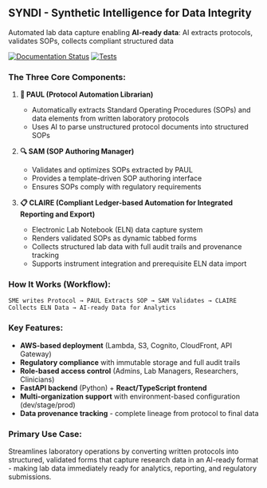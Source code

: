 ## **SYNDI - Synthetic Intelligence for Data Integrity**
Automated lab data capture enabling **AI-ready data**: AI extracts protocols, validates SOPs, collects compliant structured data

[![Documentation Status](https://readthedocs.org/projects/syndi/badge/?version=latest)](https://syndi.readthedocs.io/en/latest/?badge=latest)
[![Tests](https://github.com/pathwaybio/SYNDI/actions/workflows/test.yml/badge.svg)](https://github.com/pathwaybio/SYNDI/actions)

### The Three Core Components:

1. **🤖 PAUL (Protocol Automation Librarian)**
   - Automatically extracts Standard Operating Procedures (SOPs) and data elements from written laboratory protocols
   - Uses AI to parse unstructured protocol documents into structured SOPs

2. **🔍 SAM (SOP Authoring Manager)** 
   - Validates and optimizes SOPs extracted by PAUL
   - Provides a template-driven SOP authoring interface
   - Ensures SOPs comply with regulatory requirements

3. **📋 CLAIRE (Compliant Ledger-based Automation for Integrated Reporting and Export)**
   - Electronic Lab Notebook (ELN) data capture system
   - Renders validated SOPs as dynamic tabbed forms
   - Collects structured lab data with full audit trails and provenance tracking
   - Supports instrument integration and prerequisite ELN data import

### How It Works (Workflow):

```
SME writes Protocol → PAUL Extracts SOP → SAM Validates → CLAIRE Collects ELN Data → AI-ready Data for Analytics
```

### Key Features:

- **AWS-based deployment** (Lambda, S3, Cognito, CloudFront, API Gateway)
- **Regulatory compliance** with immutable storage and full audit trails
- **Role-based access control** (Admins, Lab Managers, Researchers, Clinicians)
- **FastAPI backend** (Python) + **React/TypeScript frontend**
- **Multi-organization support** with environment-based configuration (dev/stage/prod)
- **Data provenance tracking** - complete lineage from protocol to final data

### Primary Use Case:

Streamlines laboratory operations by converting written protocols into structured, validated forms that capture research data in an AI-ready format - making lab data immediately ready for analytics, reporting, and regulatory submissions.
